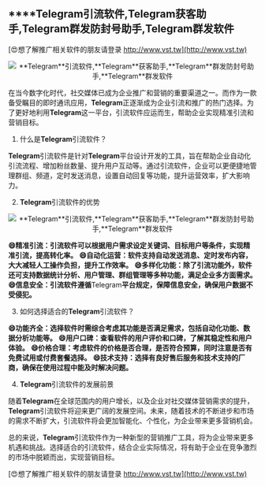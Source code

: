 ## ****Telegram**引流软件,**Telegram**获客助手,**Telegram**群发防封号助手,**Telegram**群发软件**

[😍想了解推广相关软件的朋友请登录 http://www.vst.tw](http://www.vst.tw)

 <center><img src="https://vst.tw/MP4/tuiguang/png/2.png" alt="**Telegram**引流软件,**Telegram**获客助手,**Telegram**群发防封号助手,**Telegram**群发软件"></center>

在当今数字化时代，社交媒体已成为企业推广和营销的重要渠道之一。而作为一款备受瞩目的即时通讯应用，**Telegram**正逐渐成为企业引流和推广的热门选择。为了更好地利用**Telegram**这一平台，引流软件应运而生，帮助企业实现精准引流和营销目标。

1. 什么是**Telegram**引流软件？

**Telegram**引流软件是针对**Telegram**平台设计开发的工具，旨在帮助企业自动化引流流程、增加粉丝数量、提升用户互动等。通过引流软件，企业可以更便捷地管理群组、频道，定时发送消息，设置自动回复等功能，提升运营效率，扩大影响力。

2. **Telegram**引流软件的优势

 <center><img src="https://vst.tw/MP4/tuiguang/png/4.png" alt="**Telegram**引流软件,**Telegram**获客助手,**Telegram**群发防封号助手,**Telegram**群发软件"></center>

**😄精准引流：引流软件可以根据用户需求设定关键词、目标用户等条件，实现精准引流，提高转化率。**
**😄自动化运营：软件支持自动发送消息、定时发布内容，大大减轻人工操作负担，提升工作效率。**
**😄多样化功能：除了引流功能外，软件还可支持数据统计分析、用户管理、群组管理等多种功能，满足企业多方面需求。**
**😄信息安全：引流软件遵循**Telegram**平台规定，保障信息安全，确保用户数据不受侵犯。**

3. 如何选择适合的**Telegram**引流软件？

**😄功能齐全：选择软件时需综合考虑其功能是否满足需求，包括自动化功能、数据分析功能等。**
**😄用户口碑：查看软件的用户评价和口碑，了解其稳定性和用户体验。**
**😄价格合理：考虑软件的价格是否合理，是否符合预算，同时注意是否有免费试用或付费套餐选择。**
**😄技术支持：选择有良好售后服务和技术支持的厂商，确保在使用过程中能及时解决问题。**

4. **Telegram**引流软件的发展前景

随着**Telegram**在全球范围内的用户增长，以及企业对社交媒体营销需求的提升，**Telegram**引流软件将迎来更广阔的发展空间。未来，随着技术的不断进步和市场的需求不断扩大，引流软件将会更加智能化、个性化，为企业带来更多营销机会。

总的来说，**Telegram**引流软件作为一种新型的营销推广工具，将为企业带来更多机遇和挑战。选择适合的引流软件，结合企业实际情况，将有助于企业在竞争激烈的市场中脱颖而出，实现营销目标。

[😍想了解推广相关软件的朋友请登录 http://www.vst.tw](http://www.vst.tw)



